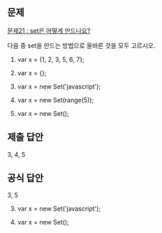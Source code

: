## 문제

[문제21 : set은 어떻게 만드나요?](https://www.notion.so/21-set-c8ff3a241cca477ab0c56d7e9a49e6b4)

다음 중 set을 만드는 방법으로 올바른 것을 모두 고르시오.

1.  var x = {1, 2, 3, 5, 6, 7};

2.  var x = {};

3.  var x = new Set('javascript');

4.  var x = new Set(range(5));

5.  var x = new Set();

## 제출 답안

3, 4, 5

## 공식 답안

3, 5

3.  var x = new Set('javascript');

4.  var x = new Set();
